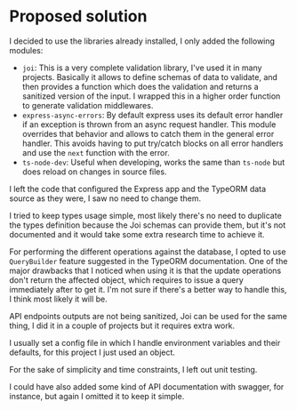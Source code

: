 # Proposed solution

I decided to use the libraries already installed, I only added the following modules:

- `joi`: This is a very complete validation library, I've used it in many projects. Basically it allows to define schemas of data to validate, and then provides a function which does the validation and returns a sanitized version of the input. I wrapped this in a higher order function to generate validation middlewares.
- `express-async-errors`: By default express uses its default error handler if an exception is thrown from an async request handler. This module overrides that behavior and allows to catch them in the general error handler. This avoids having to put try/catch blocks on all error handlers and use the `next` function with the error.
- `ts-node-dev`: Useful when developing, works the same than `ts-node` but does reload on changes in source files.

I left the code that configured the Express app and the TypeORM data source as they were, I saw no need to change them.

I tried to keep types usage simple, most likely there's no need to duplicate the types definition because the Joi schemas can provide them, but it's not documented and it would take some extra research time to achieve it.

For performing the different operations against the database, I opted to use `QueryBuilder` feature suggested in the TypeORM documentation. One of the major drawbacks that I noticed when using it is that the update operations don't return the affected object, which requires to issue a query immediately after to get it. I'm not sure if there's a better way to handle this, I think most likely it will be.

API endpoints outputs are not being sanitized, Joi can be used for the same thing, I did it in a couple of projects but it requires extra work.

I usually set a config file in which I handle environment variables and their defaults, for this project I just used an object.

For the sake of simplicity and time constraints, I left out unit testing.

I could have also added some kind of API documentation with swagger, for instance, but again I omitted it to keep it simple.
